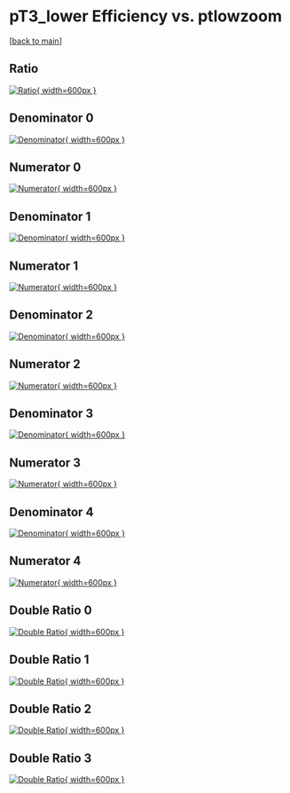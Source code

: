 # pT3_lower Efficiency vs. ptlowzoom

[[back to main](./)]



## Ratio

[![Ratio](../mtv/var/pT3_lower_xtr_321_1_eff_ptlowzoom.png){ width=600px }](../mtv/var/pT3_lower_xtr_321_1_eff_ptlowzoom.pdf)

## Denominator 0

[![Denominator](../mtv/den/pT3_lower_xtr_321_1_eff_ptlowzoom_den0.png){ width=600px }](../mtv/den/pT3_lower_xtr_321_1_eff_ptlowzoom_den0.pdf)

## Numerator 0

[![Numerator](../mtv/num/pT3_lower_xtr_321_1_eff_ptlowzoom_num0.png){ width=600px }](../mtv/num/pT3_lower_xtr_321_1_eff_ptlowzoom_num0.pdf)

## Denominator 1

[![Denominator](../mtv/den/pT3_lower_xtr_321_1_eff_ptlowzoom_den1.png){ width=600px }](../mtv/den/pT3_lower_xtr_321_1_eff_ptlowzoom_den1.pdf)

## Numerator 1

[![Numerator](../mtv/num/pT3_lower_xtr_321_1_eff_ptlowzoom_num1.png){ width=600px }](../mtv/num/pT3_lower_xtr_321_1_eff_ptlowzoom_num1.pdf)

## Denominator 2

[![Denominator](../mtv/den/pT3_lower_xtr_321_1_eff_ptlowzoom_den2.png){ width=600px }](../mtv/den/pT3_lower_xtr_321_1_eff_ptlowzoom_den2.pdf)

## Numerator 2

[![Numerator](../mtv/num/pT3_lower_xtr_321_1_eff_ptlowzoom_num2.png){ width=600px }](../mtv/num/pT3_lower_xtr_321_1_eff_ptlowzoom_num2.pdf)

## Denominator 3

[![Denominator](../mtv/den/pT3_lower_xtr_321_1_eff_ptlowzoom_den3.png){ width=600px }](../mtv/den/pT3_lower_xtr_321_1_eff_ptlowzoom_den3.pdf)

## Numerator 3

[![Numerator](../mtv/num/pT3_lower_xtr_321_1_eff_ptlowzoom_num3.png){ width=600px }](../mtv/num/pT3_lower_xtr_321_1_eff_ptlowzoom_num3.pdf)

## Denominator 4

[![Denominator](../mtv/den/pT3_lower_xtr_321_1_eff_ptlowzoom_den4.png){ width=600px }](../mtv/den/pT3_lower_xtr_321_1_eff_ptlowzoom_den4.pdf)

## Numerator 4

[![Numerator](../mtv/num/pT3_lower_xtr_321_1_eff_ptlowzoom_num4.png){ width=600px }](../mtv/num/pT3_lower_xtr_321_1_eff_ptlowzoom_num4.pdf)

## Double Ratio 0

[![Double Ratio](../mtv/ratio/pT3_lower_xtr_321_1_eff_ptlowzoom_ratio0.png){ width=600px }](../mtv/ratio/pT3_lower_xtr_321_1_eff_ptlowzoom_ratio0.pdf)

## Double Ratio 1

[![Double Ratio](../mtv/ratio/pT3_lower_xtr_321_1_eff_ptlowzoom_ratio1.png){ width=600px }](../mtv/ratio/pT3_lower_xtr_321_1_eff_ptlowzoom_ratio1.pdf)

## Double Ratio 2

[![Double Ratio](../mtv/ratio/pT3_lower_xtr_321_1_eff_ptlowzoom_ratio2.png){ width=600px }](../mtv/ratio/pT3_lower_xtr_321_1_eff_ptlowzoom_ratio2.pdf)

## Double Ratio 3

[![Double Ratio](../mtv/ratio/pT3_lower_xtr_321_1_eff_ptlowzoom_ratio3.png){ width=600px }](../mtv/ratio/pT3_lower_xtr_321_1_eff_ptlowzoom_ratio3.pdf)

